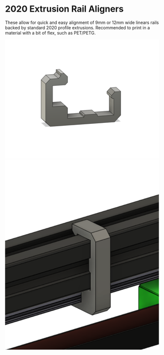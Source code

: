 # 2020 Extrusion Rail Aligners

These allow for quick and easy alignment of 9mm or 12mm wide linears rails backed by standard 2020 profile extrusions.
Recommended to print in a material with a bit of flex, such as PET/PETG.

![Image1](./Images/Image1.png) 
![Image2](./Images/Image2.png)

